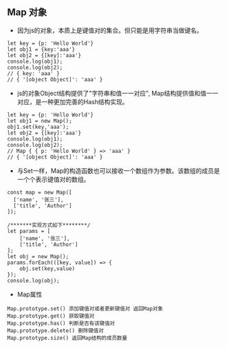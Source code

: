 ## Map 对象

* 因为js的对象，本质上是键值对的集合。但只能是用字符串当做键名。

``` 
let key = {p: 'Hello World'}
let obj1 = {key:'aaa'}
let obj2 = {[key]:'aaa'}
console.log(obj1);
console.log(obj2);
// { key: 'aaa' }
// { '[object Object]': 'aaa' }
```

* js的对象Object结构提供了"字符串和值一一对应", Map结构提供值和值一一对应，是一种更加完善的Hash结构实现。

``` 
let key = {p: 'Hello World'}
let obj1 = new Map();
obj1.set(key,'aaa');
let obj2 = {[key]:'aaa'}
console.log(obj1); 
console.log(obj2);
// Map { { p: 'Hello World' } => 'aaa' }
// { '[object Object]': 'aaa' }
```

* 与Set一样，Map的构造函数也可以接收一个数组作为参数。该数组的成员是一个个表示键值对的数组。
```
const map = new Map([
  ['name', '张三'],
  ['title', 'Author']
]);

/*******实现方式如下********/
let params = [
    ['name', '张三'],
    ['title', 'Author']
];
let obj = new Map();
params.forEach(([key, value]) => {
    obj.set(key,value)
});
console.log(obj);
```

* Map属性
```
Map.prototype.set() 添加键值对或者更新键值对 返回Map对象
Map.prototype.get() 获取键值对
Map.prototype.has() 判断是否有该键值对
Map.prototype.delete() 删除键值对
Map.prototype.size() 返回Map结构的成员数量



```
